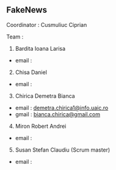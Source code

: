 <h2>FakeNews </h2>

Coordinator : Cusmuliuc Ciprian

Team :

1. Bardita Ioana Larisa 
  - email : 
  
2. Chisa Daniel
  - email :
  
3. Chirica Demetra Bianca
  - email : demetra.chirica1@info.uaic.ro
  - gmail : bianca.chirica@gmail.com
  
4. Miron Robert Andrei
  - email :
  
5. Susan Stefan Claudiu (Scrum master)
  - email :

